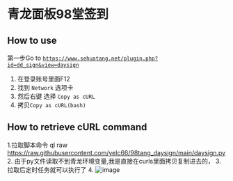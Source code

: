 # 青龙面板98堂签到

## How to use
第一步Go to [`https://www.sehuatang.net/plugin.php?id=dd_sign&view=daysign`](https://www.sehuatang.net/plugin.php?id=dd_sign&view=daysign)
1. 在登录账号里面F12 
2. 找到 `Network` 选项卡
3. 然后右键 选择 `Copy as cURL`
4. 拷贝`Copy as cURL(bash)`

## How to retrieve cURL command

1.拉取脚本命令 ql raw https://raw.githubusercontent.com/yelc66/98tang_daysign/main/daysign.py
2. 由于py文件读取不到青龙环境变量,我是直接在curls里面拷贝复制进去的，
3. 拉取后定时任务就可以执行了
4. 
![image](https://user-images.githubusercontent.com/48628500/147813299-20c6f1b1-9478-4260-aefe-ec2cd25a4048.png)


